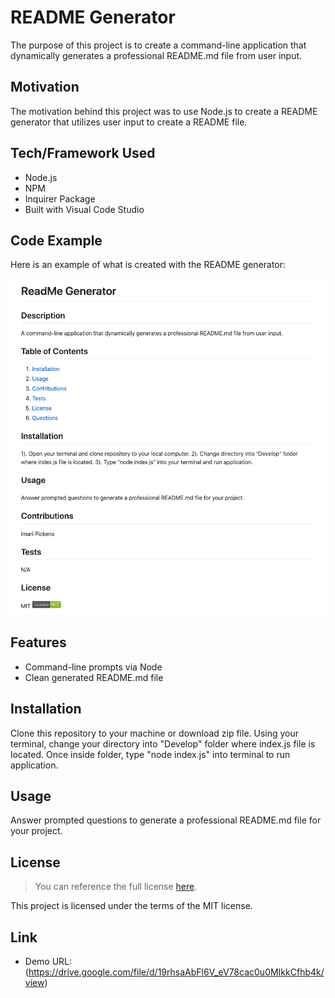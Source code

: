 # README Generator
The purpose of this project is to create a command-line application that dynamically generates a professional README.md file from user input. 

## Motivation
The motivation behind this project was to use Node.js to create a README generator that utilizes user input to create a README file. 

## Tech/Framework Used
* Node.js
* NPM 
* Inquirer Package
* Built with Visual Code Studio

## Code Example
Here is an example of what is created with the README generator:

![Readme Demo](./Assets/ReadMeDemo.png)

## Features
* Command-line prompts via Node
* Clean generated README.md file

## Installation
Clone this repository to your machine or download zip file. Using your terminal, change your directory into "Develop" folder where index.js file is located. Once inside folder, type "node index.js" into terminal to run application.

## Usage
Answer prompted questions to generate a professional README.md file for your project.

## License 
> You can reference the full license [here](https://github.com/Picke1id/README-Generator/blob/master/LICENSE).

This project is licensed under the terms of the MIT license.

## Link
* Demo URL: (https://drive.google.com/file/d/19rhsaAbFl6V_eV78cac0u0MIkkCfhb4k/view)
